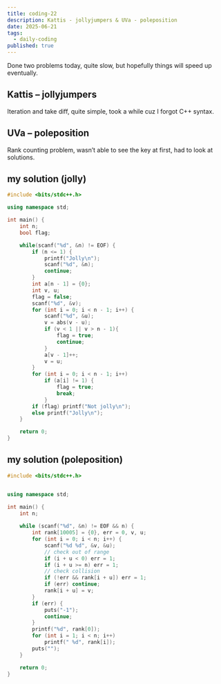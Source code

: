 ```yaml
---
title: coding-22
description: Kattis - jollyjumpers & UVa - poleposition
date: 2025-06-21
tags:
  - daily-coding
published: true
---
```

Done two problems today, quite slow, but hopefully things will speed up eventually.
## Kattis – jollyjumpers
Iteration and take diff, quite simple, took a while cuz I forgot C++ syntax.
## UVa – poleposition
Rank counting problem, wasn’t able to see the key at first, had to look at solutions.
## my solution (jolly)
```cpp
#include <bits/stdc++.h>

using namespace std;

int main() {
    int n;
    bool flag;

    while(scanf("%d", &n) != EOF) {
        if (n <= 1) {
            printf("Jolly\n");
            scanf("%d", &n);
            continue;
        }
        int a[n - 1] = {0};
        int v, u;
        flag = false;
        scanf("%d", &v);
        for (int i = 0; i < n - 1; i++) {
            scanf("%d", &u);
            v = abs(v - u);
            if (v < 1 || v > n - 1){
                flag = true;
                continue;
            }
            a[v - 1]++;
            v = u;
        }
        for (int i = 0; i < n - 1; i++)
            if (a[i] != 1) {
                flag = true;
                break;
            }
        if (flag) printf("Not jolly\n");
        else printf("Jolly\n");
    }

    return 0;
}
```
## my solution (poleposition)
```cpp
#include <bits/stdc++.h>


using namespace std;

int main() {
	int n;
	
	while (scanf("%d", &n) != EOF && n) {
		int rank[10005] = {0}, err = 0, v, u;
		for (int i = 0; i < n; i++) {
			scanf("%d %d", &v, &u);
			// check out of range
			if (i + u < 0) err = 1;
			if (i + u >= n) err = 1;
			// check collision
			if (!err && rank[i + u]) err = 1; 
			if (err) continue;
			rank[i + u] = v; 
		}
		if (err) {
			puts("-1");
			continue;
		}
		printf("%d", rank[0]);
		for (int i = 1; i < n; i++)
			printf(" %d", rank[i]);
		puts("");
	}

	return 0;
}
```